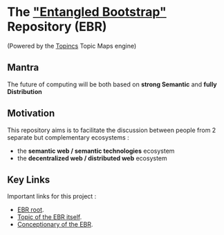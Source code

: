 The <a href="https://www.topincs.com/EntangledBootstrap/">"Entangled Bootstrap"</a> Repository (EBR)
==
(Powered by the <a href="https://www.topincs.com">Topincs</a> Topic Maps engine)


Mantra
-
The future of computing will be both based on __strong Semantic__ and __fully Distribution__

Motivation
-
This repository aims is to facilitate the discussion between people from 2 separate but complementary ecosystems :
* the __semantic web / semantic technologies__ ecosystem
* the __decentralized web / distributed web__ ecosystem 

Key Links
-
Important links for this project : 
* <a href="https://www.topincs.com/EntangledBootstrap/">EBR root</a>.  
* <a href="https://www.topincs.com/EntangledBootstrap/1414">Topic of the EBR itself</a>.  
* <a href="https://docs.google.com/spreadsheets/d/19F5RKX3Jg7xKRgc6FDe4GP9RVMZ2IBdWvcVB1bqZKdI">Conceptionary of the EBR</a>.  

